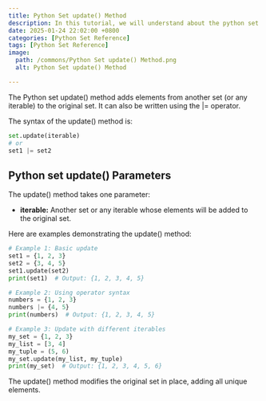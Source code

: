 ```yaml
---
title: Python Set update() Method 
description: In this tutorial, we will understand about the python set update() method and its uses.
date: 2025-01-24 22:02:00 +0800
categories: [Python Set Reference]
tags: [Python Set Reference]
image:
  path: /commons/Python Set update() Method.png
  alt: Python Set update() Method 

---
```


The Python set update() method adds elements from another set (or any iterable) to the original set. It can also be written using the |= operator.

The syntax of the update() method is:

```python
set.update(iterable)
# or
set1 |= set2
```

## Python set update() Parameters

The update() method takes one parameter:

* **iterable:** Another set or any iterable whose elements will be added to the original set.

Here are examples demonstrating the update() method:

```python
# Example 1: Basic update
set1 = {1, 2, 3}
set2 = {3, 4, 5}
set1.update(set2)
print(set1)  # Output: {1, 2, 3, 4, 5}

# Example 2: Using operator syntax
numbers = {1, 2, 3}
numbers |= {4, 5}
print(numbers)  # Output: {1, 2, 3, 4, 5}

# Example 3: Update with different iterables
my_set = {1, 2, 3}
my_list = [3, 4]
my_tuple = (5, 6)
my_set.update(my_list, my_tuple)
print(my_set)  # Output: {1, 2, 3, 4, 5, 6}
```

The update() method modifies the original set in place, adding all unique elements.